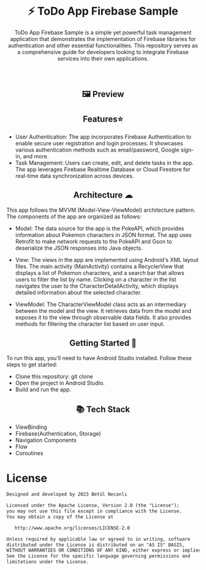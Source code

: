 # 
#  <h1 align="center">⚡️ ToDo App Firebase Sample</h1>

<p align="center">ToDo App Firebase Sample is a simple yet powerful task management application that demonstrates the implementation of Firebase libraries for authentication and other essential functionalities. This repository serves as a comprehensive guide for developers looking to integrate Firebase services into their own applications.</p><br>







#  <h2 align="center">🖼 Preview</h2>
###  


<h2 align="center">Features⭐</h2>

- User Authentication: The app incorporates Firebase Authentication to enable secure user registration and login processes. It showcases various authentication methods such as email/password, Google sign-in, and more.
- Task Management: Users can create, edit, and delete tasks in the app. The app leverages Firebase Realtime Database or Cloud Firestore for real-time data synchronization across devices.



<h2 align="center">Architecture ☁</h2>

This app follows the MVVM (Model-View-ViewModel) architecture pattern. The components of the app are organized as follows:

- Model: The data source for the app is the PokeAPI, which provides information about Pokemon characters in JSON format. The app uses Retrofit to make network requests to the PokeAPI and Gson to deserialize the JSON responses into Java objects.

- View: The views in the app are implemented using Android's XML layout files. The main activity (MainActivity) contains a RecyclerView that displays a list of Pokemon characters, and a search bar that allows users to filter the list by name. Clicking on a character in the list navigates the user to the CharacterDetailActivity, which displays detailed information about the selected character.

- ViewModel: The CharacterViewModel class acts as an intermediary between the model and the view. It retrieves data from the model and exposes it to the view through observable data fields. It also provides methods for filtering the character list based on user input.


<h2 align="center">Getting Started 🚀</h2>

To run this app, you'll need to have Android Studio installed. Follow these steps to get started:

 - Clone this repository: git clone 
 - Open the project in Android Studio.
 - Build and run the app.




<h2 align="center">📚 Tech Stack </h2>

- ViewBinding
- Firebase(Authentication, Storage)
- Navigation Components
- Flow
- Coroutines



# License
```xml
Designed and developed by 2023 Betül Necanlı 

Licensed under the Apache License, Version 2.0 (the "License");
you may not use this file except in compliance with the License.
You may obtain a copy of the License at

   http://www.apache.org/licenses/LICENSE-2.0

Unless required by applicable law or agreed to in writing, software
distributed under the License is distributed on an "AS IS" BASIS,
WITHOUT WARRANTIES OR CONDITIONS OF ANY KIND, either express or implied.
See the License for the specific language governing permissions and
limitations under the License.
```


